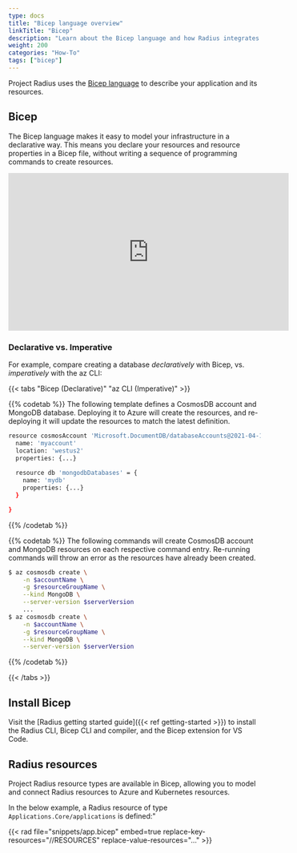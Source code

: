 ```yaml
---
type: docs
title: "Bicep language overview"
linkTitle: "Bicep"
description: "Learn about the Bicep language and how Radius integrates with it"
weight: 200
categories: "How-To"
tags: ["bicep"]
---
```


Project Radius uses the [Bicep language](https://docs.microsoft.com/EN-US/azure/azure-resource-manager/bicep/) to describe your application and its resources.

## Bicep

The Bicep language makes it easy to model your infrastructure in a declarative way. This means you declare your resources and resource properties in a Bicep file, without writing a sequence of programming commands to create resources.

<iframe width="560" height="315" src="https://www.youtube.com/embed/kKIa8I6qF7I" title="YouTube video player" frameborder="0" allow="accelerometer; autoplay; clipboard-write; encrypted-media; gyroscope; picture-in-picture" allowfullscreen></iframe>

### Declarative vs. Imperative

For example, compare creating a database *declaratively* with Bicep, vs. *imperatively* with the az CLI:

{{< tabs "Bicep (Declarative)" "az CLI (Imperative)" >}}

{{% codetab %}}
The following template defines a CosmosDB account and MongoDB database. Deploying it to Azure will create the resources, and re-deploying it will update the resources to match the latest definition.

```sh
resource cosmosAccount 'Microsoft.DocumentDB/databaseAccounts@2021-04-15' = {
  name: 'myaccount'
  location: 'westus2'
  properties: {...}
  
  resource db 'mongodbDatabases' = {
    name: 'mydb'
    properties: {...}
  }

}
```

{{% /codetab %}}

{{% codetab %}}
The following commands will create CosmosDB account and MongoDB resources on each respective command entry. Re-running commands will throw an error as the resources have already been created.

```bash
$ az cosmosdb create \
    -n $accountName \
    -g $resourceGroupName \
    --kind MongoDB \
    --server-version $serverVersion
    ...
$ az cosmosdb create \
    -n $accountName \
    -g $resourceGroupName \
    --kind MongoDB \
    --server-version $serverVersion
```

{{% /codetab %}}

{{< /tabs >}}

## Install Bicep

Visit the [Radius getting started guide]({{< ref getting-started >}}) to install the Radius CLI, Bicep CLI and compiler, and the Bicep extension for VS Code.

## Radius resources

Project Radius resource types are available in Bicep, allowing you to model and connect Radius resources to Azure and Kubernetes resources.

In the below example, a Radius resource of type `Applications.Core/applications` is defined:"

{{< rad file="snippets/app.bicep" embed=true replace-key-resources="//RESOURCES" replace-value-resources="..." >}}

